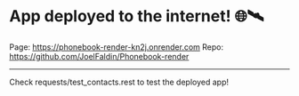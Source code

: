 # App deployed to the internet! 🌐🛰️

Page: https://phonebook-render-kn2j.onrender.com
Repo: https://github.com/JoelFaldin/Phonebook-render

___

Check requests/test_contacts.rest to test the deployed app!
